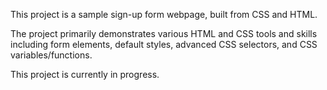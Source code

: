 This project is a sample sign-up form webpage, built from CSS and HTML.

The project primarily demonstrates various HTML and CSS tools and skills including form elements, default styles, advanced CSS selectors, and CSS variables/functions.

This project is currently in progress.
